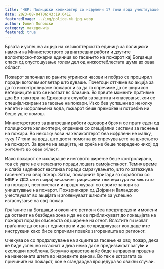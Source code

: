 ```yaml
---
title: 'МВР: Полициски хеликоптер со исфрлени 17 тони вода учествуваше во локализирање на пожарот кај Богданци - 03 АВГУСТ 2023'
date: 2023-08-04T06:43:19.641Z
featuredImage: ../img/police-mk.jpg.webp
author: Филип Поповски
category: македонија
featured: true
---
```

Брзата и успешна акција на хеликоптерската единица за полициски намени на Министерството за внатрешни работи и другите волонтерско-пожарни единици во гасењето на пожарот кај Богданци спаси од опустошување голем дел од нискостеблестата шума во оваа област.

Пожарот започнал во раните утрински часови и побрзо се проширил поради поголемиот ветар што дуваше. Почетоци оттивме во акција за да го исконтролираме пожарот и за да го спречиме да се шири кон ветерниците што се наоѓаат во близина. Во првите моменти пративме два Ер трактора на Државната служба за заштита и спасување, кои се специјализирани за гасење на пожари. Иако беа успешни во неколку налети и исфрлање на вода, пожарот беше премоќен и потребна ни беше уште помош.

Министерството за внатрешни работи одговори брзо и се прати еден од полициските хеликоптери, опремена со специјални системи за гаснење на пожари. Во неколку вози на хеликоптерот беа исфрлени не малку, туку 17 тони на вода, што доста помогна во спречувањето на ширењето на пожарот. За време на акцијата, на среќа не беше повредено никој од жителите во оваа област.

Иако пожарот се изолираше и неговото ширење беше контролирано, тоа сè уште не е изгаснато поради лошата самојнстаност. Темно време и слаба видливост настанаа поради смрачувањето, што го затежнува гасењето на овој пожар. Затоа, пожарните бригади во соработка со МВР и ДСЗ се и покрај високите трицифрени температури на местото на пожарот, неспоменати и продолжуваат со своите напори за уништување на пожарот. Пожарникари од Дојран и Валандово учествуваат во акцијата и зголемуваат шансите за успешно изгаснување на овој пожар.

Граѓаните на Богданци и околните региони беа предупредени и молени да останат на безбедна зона и да не се приближуваат до локацијата на пожарот поради опасноста од ширење на огнот. Властите ги молат граѓаните да останат едниствени и да се придржуваат кон дадените инструкции како би се спречили повеќе загореништа во регионот.

Очекува се со продолжување на акциите за гасење на овој пожар, дека ќе биде успешно изгаснат и дека нема да се предизвикаат загуби и еколошки проблеми. Безумно нравствена ќе биде направена процена на нанесената штета во наредните денови. Во тек е истрагата за причините на пожарот, кое е стандардна процедура во овакви случаи.
